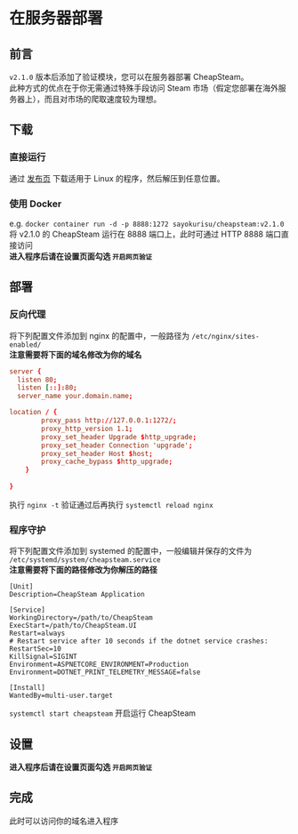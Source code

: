 # 在服务器部署
## 前言  
`v2.1.0` 版本后添加了验证模块，您可以在服务器部署 CheapSteam。  
此种方式的优点在于你无需通过特殊手段访问 Steam 市场（假定您部署在海外服务器上），而且对市场的爬取速度较为理想。
## 下载
### 直接运行
通过 [发布页](https://github.com/YukiCoco/CheapSteam/releases) 下载适用于 Linux 的程序，然后解压到任意位置。
### 使用 Docker
e.g. `docker container run -d -p 8888:1272 sayokurisu/cheapsteam:v2.1.0`  
将 v2.1.0 的 CheapSteam 运行在 8888 端口上，此时可通过 HTTP 8888 端口直接访问  
**进入程序后请在设置页面勾选 `开启网页验证`**
## 部署
### 反向代理
将下列配置文件添加到 nginx 的配置中，一般路径为 `/etc/nginx/sites-enabled/`  
**注意需要将下面的域名修改为你的域名**
````conf
server {
  listen 80;
  listen [::]:80;
  server_name your.domain.name;

location / {
        proxy_pass http://127.0.0.1:1272/;
        proxy_http_version 1.1;
        proxy_set_header Upgrade $http_upgrade;
        proxy_set_header Connection 'upgrade';
        proxy_set_header Host $host;
        proxy_cache_bypass $http_upgrade;
    }
  
}
````
执行 `nginx -t` 验证通过后再执行 `systemctl reload nginx`
### 程序守护
将下列配置文件添加到 systemed 的配置中，一般编辑并保存的文件为 `/etc/systemd/system/cheapsteam.service`  
**注意需要将下面的路径修改为你解压的路径**
````
[Unit]
Description=CheapSteam Application

[Service]
WorkingDirectory=/path/to/CheapSteam
ExecStart=/path/to/CheapSteam.UI
Restart=always
# Restart service after 10 seconds if the dotnet service crashes:
RestartSec=10
KillSignal=SIGINT
Environment=ASPNETCORE_ENVIRONMENT=Production
Environment=DOTNET_PRINT_TELEMETRY_MESSAGE=false

[Install]
WantedBy=multi-user.target
````
`systemctl start cheapsteam` 开启运行 CheapSteam
## 设置
**进入程序后请在设置页面勾选 `开启网页验证`**
## 完成
此时可以访问你的域名进入程序